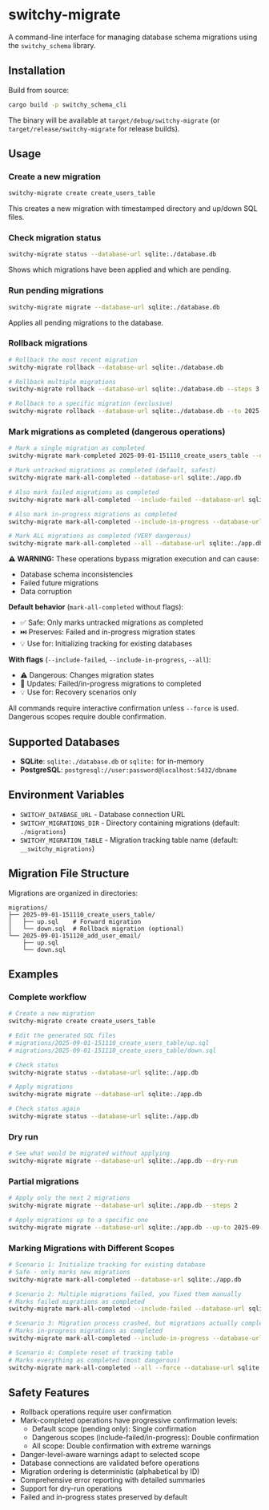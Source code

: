 # switchy-migrate

A command-line interface for managing database schema migrations using the `switchy_schema` library.

## Installation

Build from source:

```bash
cargo build -p switchy_schema_cli
```

The binary will be available at `target/debug/switchy-migrate` (or `target/release/switchy-migrate` for release builds).

## Usage

### Create a new migration

```bash
switchy-migrate create create_users_table
```

This creates a new migration with timestamped directory and up/down SQL files.

### Check migration status

```bash
switchy-migrate status --database-url sqlite:./database.db
```

Shows which migrations have been applied and which are pending.

### Run pending migrations

```bash
switchy-migrate migrate --database-url sqlite:./database.db
```

Applies all pending migrations to the database.

### Rollback migrations

```bash
# Rollback the most recent migration
switchy-migrate rollback --database-url sqlite:./database.db

# Rollback multiple migrations
switchy-migrate rollback --database-url sqlite:./database.db --steps 3

# Rollback to a specific migration (exclusive)
switchy-migrate rollback --database-url sqlite:./database.db --to 2025-01-01-120000_initial_schema
```

### Mark migrations as completed (dangerous operations)

```bash
# Mark a single migration as completed
switchy-migrate mark-completed 2025-09-01-151110_create_users_table --database-url sqlite:./app.db

# Mark untracked migrations as completed (default, safest)
switchy-migrate mark-all-completed --database-url sqlite:./app.db

# Also mark failed migrations as completed
switchy-migrate mark-all-completed --include-failed --database-url sqlite:./app.db

# Also mark in-progress migrations as completed
switchy-migrate mark-all-completed --include-in-progress --database-url sqlite:./app.db

# Mark ALL migrations as completed (VERY dangerous)
switchy-migrate mark-all-completed --all --database-url sqlite:./app.db
```

**⚠️ WARNING:** These operations bypass migration execution and can cause:
- Database schema inconsistencies
- Failed future migrations
- Data corruption

**Default behavior** (`mark-all-completed` without flags):
- ✅ Safe: Only marks untracked migrations as completed
- ⏭️ Preserves: Failed and in-progress migration states
- 💡 Use for: Initializing tracking for existing databases

**With flags** (`--include-failed`, `--include-in-progress`, `--all`):
- ⚠️ Dangerous: Changes migration states
- 🔄 Updates: Failed/in-progress migrations to completed
- 💡 Use for: Recovery scenarios only

All commands require interactive confirmation unless `--force` is used. Dangerous scopes require double confirmation.

## Supported Databases

- **SQLite**: `sqlite:./database.db` or `sqlite:` for in-memory
- **PostgreSQL**: `postgresql://user:password@localhost:5432/dbname`

## Environment Variables

- `SWITCHY_DATABASE_URL` - Database connection URL
- `SWITCHY_MIGRATIONS_DIR` - Directory containing migrations (default: `./migrations`)
- `SWITCHY_MIGRATION_TABLE` - Migration tracking table name (default: `__switchy_migrations`)

## Migration File Structure

Migrations are organized in directories:

```
migrations/
├── 2025-09-01-151110_create_users_table/
│   ├── up.sql    # Forward migration
│   └── down.sql  # Rollback migration (optional)
└── 2025-09-01-151120_add_user_email/
    ├── up.sql
    └── down.sql
```

## Examples

### Complete workflow

```bash
# Create a new migration
switchy-migrate create create_users_table

# Edit the generated SQL files
# migrations/2025-09-01-151110_create_users_table/up.sql
# migrations/2025-09-01-151110_create_users_table/down.sql

# Check status
switchy-migrate status --database-url sqlite:./app.db

# Apply migrations
switchy-migrate migrate --database-url sqlite:./app.db

# Check status again
switchy-migrate status --database-url sqlite:./app.db
```

### Dry run

```bash
# See what would be migrated without applying
switchy-migrate migrate --database-url sqlite:./app.db --dry-run
```

### Partial migrations

```bash
# Apply only the next 2 migrations
switchy-migrate migrate --database-url sqlite:./app.db --steps 2

# Apply migrations up to a specific one
switchy-migrate migrate --database-url sqlite:./app.db --up-to 2025-09-01-151120_add_user_email
```

### Marking Migrations with Different Scopes

```bash
# Scenario 1: Initialize tracking for existing database
# Safe - only marks new migrations
switchy-migrate mark-all-completed --database-url sqlite:./app.db

# Scenario 2: Multiple migrations failed, you fixed them manually
# Marks failed migrations as completed
switchy-migrate mark-all-completed --include-failed --database-url sqlite:./app.db

# Scenario 3: Migration process crashed, but migrations actually completed
# Marks in-progress migrations as completed
switchy-migrate mark-all-completed --include-in-progress --database-url sqlite:./app.db

# Scenario 4: Complete reset of tracking table
# Marks everything as completed (most dangerous)
switchy-migrate mark-all-completed --all --force --database-url sqlite:./app.db
```

## Safety Features

- Rollback operations require user confirmation
- Mark-completed operations have progressive confirmation levels:
  - Default scope (pending only): Single confirmation
  - Dangerous scopes (include-failed/in-progress): Double confirmation
  - All scope: Double confirmation with extreme warnings
- Danger-level-aware warnings adapt to selected scope
- Database connections are validated before operations
- Migration ordering is deterministic (alphabetical by ID)
- Comprehensive error reporting with detailed summaries
- Support for dry-run operations
- Failed and in-progress states preserved by default
